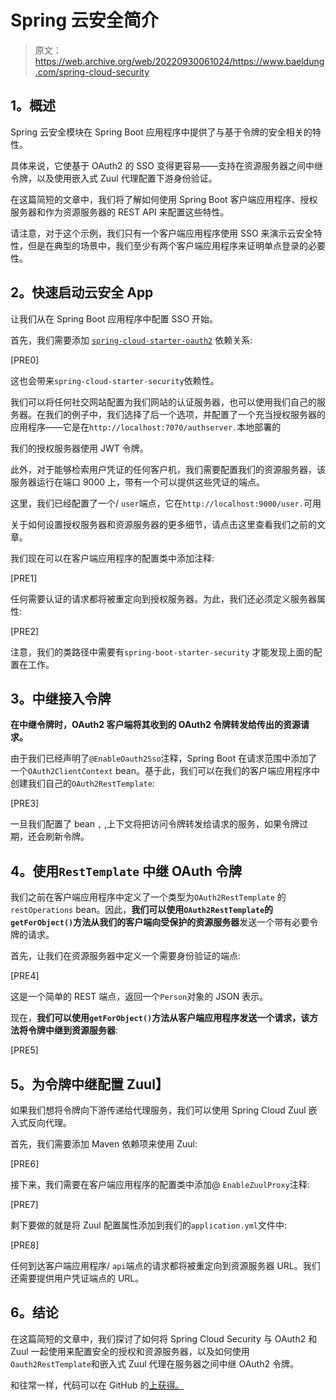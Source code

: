 # Spring 云安全简介

> 原文：<https://web.archive.org/web/20220930061024/https://www.baeldung.com/spring-cloud-security>

## **1。概述**

Spring 云安全模块在 Spring Boot 应用程序中提供了与基于令牌的安全相关的特性。

具体来说，它使基于 OAuth2 的 SSO 变得更容易——支持在资源服务器之间中继令牌，以及使用嵌入式 Zuul 代理配置下游身份验证。

在这篇简短的文章中，我们将了解如何使用 Spring Boot 客户端应用程序、授权服务器和作为资源服务器的 REST API 来配置这些特性。

请注意，对于这个示例，我们只有一个客户端应用程序使用 SSO 来演示云安全特性，但是在典型的场景中，我们至少有两个客户端应用程序来证明单点登录的必要性。

## **2。快速启动云安全 App**

让我们从在 Spring Boot 应用程序中配置 SSO 开始。

首先，我们需要添加 [`spring-cloud-starter-oauth2`](https://web.archive.org/web/20220926192518/https://search.maven.org/classic/#search%7Cga%7C1%7Ca%3A%22spring-cloud-starter-oauth2%22) 依赖关系:

[PRE0]

这也会带来`spring-cloud-starter-security`依赖性。

我们可以将任何社交网站配置为我们网站的认证服务器，也可以使用我们自己的服务器。在我们的例子中，我们选择了后一个选项，并配置了一个充当授权服务器的应用程序——它是在`http://localhost:7070/authserver.`本地部署的

我们的授权服务器使用 JWT 令牌。

此外，对于能够检索用户凭证的任何客户机，我们需要配置我们的资源服务器，该服务器运行在端口 9000 上，带有一个可以提供这些凭证的端点。

这里，我们已经配置了一个/ `user`端点，它在`http://localhost:9000/user.`可用

关于如何设置授权服务器和资源服务器的更多细节，请点击这里查看我们之前的文章。

我们现在可以在客户端应用程序的配置类中添加注释:

[PRE1]

任何需要认证的请求都将被重定向到授权服务器。为此，我们还必须定义服务器属性:

[PRE2]

注意，我们的类路径中需要有`spring-boot-starter-security` 才能发现上面的配置在工作。

## **3。中继接入令牌**

**在中继令牌时，OAuth2 客户端将其收到的 OAuth2 令牌转发给传出的资源请求。**

由于我们已经声明了`@EnableOauth2Sso`注释，Spring Boot 在请求范围中添加了一个`OAuth2ClientContext` bean。基于此，我们可以在我们的客户端应用程序中创建我们自己的`OAuth2RestTemplate`:

[PRE3]

一旦我们配置了 bean `,` ,上下文将把访问令牌转发给请求的服务，如果令牌过期，还会刷新令牌。

## **4。使用`RestTemplate`** 中继 OAuth 令牌

我们之前在客户端应用程序中定义了一个类型为`OAuth2RestTemplate` 的`restOperations` bean。因此，**我们可以使用`OAuth2RestTemplate`的`getForObject()`方法从我们的客户端向受保护的资源服务器**发送一个带有必要令牌的请求。

首先，让我们在资源服务器中定义一个需要身份验证的端点:

[PRE4]

这是一个简单的 REST 端点，返回一个`Person`对象的 JSON 表示。

现在，**我们可以使用`getForObject()`方法从客户端应用程序发送一个请求，该方法将令牌中继到资源服务器**:

[PRE5]

## **5。为令牌中继配置 Zuul】**

如果我们想将令牌向下游传递给代理服务，我们可以使用 Spring Cloud Zuul 嵌入式反向代理。

首先，我们需要添加 Maven 依赖项来使用 Zuul:

[PRE6]

接下来，我们需要在客户端应用程序的配置类中添加@ `EnableZuulProxy`注释:

[PRE7]

剩下要做的就是将 Zuul 配置属性添加到我们的`application.yml`文件中:

[PRE8]

任何到达客户端应用程序/ `api`端点的请求都将被重定向到资源服务器 URL。我们还需要提供用户凭证端点的 URL。

## **6。结论**

在这篇简短的文章中，我们探讨了如何将 Spring Cloud Security 与 OAuth2 和 Zuul 一起使用来配置安全的授权和资源服务器，以及如何使用`Oauth2RestTemplate`和嵌入式 Zuul 代理在服务器之间中继 OAuth2 令牌。

和往常一样，代码可以在 GitHub 的[上获得。](https://web.archive.org/web/20220926192518/https://github.com/eugenp/tutorials/tree/master/spring-cloud-modules/spring-cloud-security)